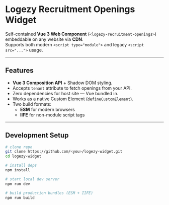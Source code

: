 # Logezy Recruitment Openings Widget

Self-contained **Vue 3 Web Component** (`<logezy-recruitment-openings>`) embeddable on any website via **CDN**.  
Supports both modern `<script type="module">` and legacy `<script src="...">` usage.

---

## Features

- **Vue 3 Composition API** + Shadow DOM styling.
- Accepts `tenant` attribute to fetch openings from your API.
- Zero dependencies for host site — Vue bundled in.
- Works as a native Custom Element (`defineCustomElement`).
- Two build formats:
  - **ESM** for modern browsers
  - **IIFE** for non-module script tags

---

## Development Setup

```bash
# clone repo
git clone https://github.com/<you>/logezy-widget.git
cd logezy-widget

# install deps
npm install

# start local dev server
npm run dev

# build production bundles (ESM + IIFE)
npm run build
```
